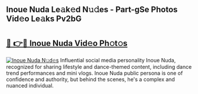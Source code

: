 ## Inoue Nuda Le𝚊k𝚎d N𝚞𝚍es - Part-gSe Photos Vid𝚎o Le𝚊ks Pv2bG

# <h2><a href="http://fbfhtdl.evod.top/?m=Inoue+Nuda">🔗 👉🔴 Inoue Nuda Vid𝚎o Ph𝚘t𝚘s</a></h2>

[![Inoue Nuda N𝚞d𝚎s](https://i.imgur.com/8V9OHl7.gif)](http://fbfhtdl.evod.top/?m=Inoue+Nuda)
Influential social media personality Inoue Nuda, recognized for sharing lifestyle and dance-themed content, including dance trend performances and mini vlogs. Inoue Nuda public persona is one of confidence and authority, but behind the scenes, he's a complex and nuanced individual. 
